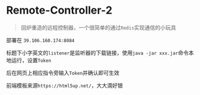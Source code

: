 # Remote-Controller-2
> 回炉重造的远程控制器，一个很简单的通过`Redis`实现通信的小玩具

部署在 `39.106.160.174:8084`

标题下小字英文的`listener`是监听器的下载链接，使用`java -jar xxx.jar`命令本地运行，设置`Token`

后在网页上相应指令旁输入`Token`并确认即可生效

前端模板来源`https://html5up.net/`，大大滴好银
